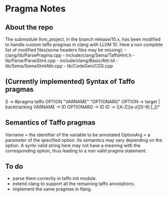 # Pragma Notes

## About the repo
The submodule llvm_project, in the branch release/10.x, has been modified to handle custom taffo pragmas in clang with LLVM 10.
Here a non complete list of modified files(some headers files may be missing):
    - clang/lib/ParsePragma.cpp
    - include/clang/Sema/TaffoHint.h
    - lib/Parse/ParseStmt.cpp
    - include/clang/Basic/Attr.td
    - lib/Sema/SemaStmtAttr.cpp
    - lib/CodeGen/CGS.cpp

## (Currently implemented) Syntax of Taffo pragmas
S -> #pragma taffo OPTION "VARNAME" "OPTIONARG"
OPTION -> target | backtracking
VARNAME -> ID
OPTIONARG -> ID
ID -> ([A-Z][a-z][0-9] [_])*

## Semantics of Taffo pragmas
Varname = the identifier of the variable to be annotated
OptionArg = a parameter of the specified option. Its semantics may vary depending on the option. A syntx valid string here may not have a meaning with the corresponding option, thus leading to a non valid pragma statement.


## To do
 - parse them correctly in taffo init module.
 - extend clang to support all the remaining taffo annotations.
 - implement the same pragmas in flang.